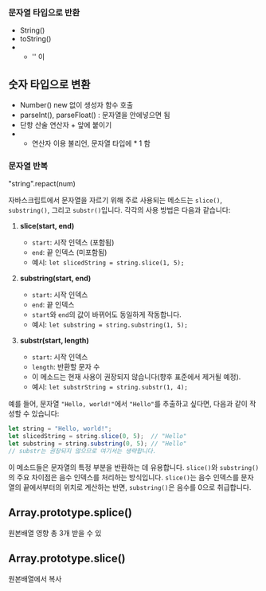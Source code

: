 

### 문자열 타입으로 반환
- String() 
- toString()
- + '' 이


## 숫자 타입으로 변환

- Number() new 없이 생성자 함수 호출
- parseInt(), parseFloat() : 문자열을 안에넣으면 됨
- 단항 산술 연산자 + 앞에 붙이기
- * 연산자 이용  불리언, 문자열 타입에 * 1 함



### 문자열 반복

"string".repact(num)

자바스크립트에서 문자열을 자르기 위해 주로 사용되는 메소드는 `slice()`, `substring()`, 그리고 `substr()`입니다. 각각의 사용 방법은 다음과 같습니다:

1. **slice(start, end)**
   - `start`: 시작 인덱스 (포함됨)
   - `end`: 끝 인덱스 (미포함됨)
   - 예시: `let slicedString = string.slice(1, 5);`

2. **substring(start, end)**
   - `start`: 시작 인덱스
   - `end`: 끝 인덱스
   - `start`와 `end`의 값이 바뀌어도 동일하게 작동합니다.
   - 예시: `let substring = string.substring(1, 5);`

3. **substr(start, length)**
   - `start`: 시작 인덱스
   - `length`: 반환할 문자 수
   - 이 메소드는 현재 사용이 권장되지 않습니다(향후 표준에서 제거될 예정).
   - 예시: `let substrString = string.substr(1, 4);`

예를 들어, 문자열 `"Hello, world!"`에서 `"Hello"`를 추출하고 싶다면, 다음과 같이 작성할 수 있습니다:

```javascript
let string = "Hello, world!";
let slicedString = string.slice(0, 5);  // "Hello"
let substring = string.substring(0, 5); // "Hello"
// substr는 권장되지 않으므로 여기서는 생략합니다.
```

이 메소드들은 문자열의 특정 부분을 반환하는 데 유용합니다. 
`slice()`와 `substring()`의 주요 차이점은 음수 인덱스를 처리하는 방식입니다. 
`slice()`는 음수 인덱스를 문자열의 끝에서부터의 위치로 계산하는 반면, 
`substring()`은 음수를 0으로 취급합니다.



## Array.prototype.splice() 
원본배열 영향
총 3개 받을 수 있

## Array.prototype.slice()

원본배열에서 복사
